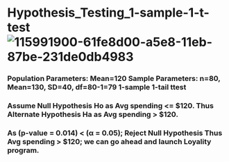 # Hypothesis_Testing_1-sample-1-t-test![115991900-61fe8d00-a5e8-11eb-87be-231de0db4983](https://user-images.githubusercontent.com/88499570/140670586-90584168-41da-412d-8371-d012340006fa.png)


### Population Parameters: Mean=120 Sample Parameters: n=80, Mean=130, SD=40, df=80-1=79 1-sample 1-tail ttest

### Assume Null Hypothesis Ho as Avg spending <= $120. Thus Alternate Hypothesis Ha as Avg spending > $120.

### As (p-value = 0.014) < (α = 0.05); Reject Null Hypothesis Thus Avg spending > $120; we can go ahead and launch Loyality program.
